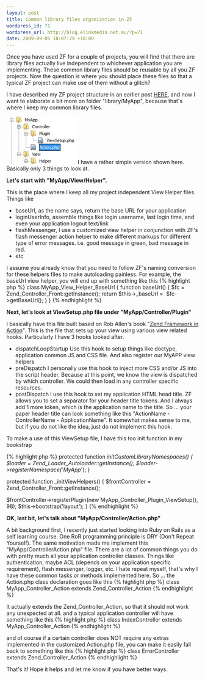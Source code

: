 ```yaml
---
layout: post
title: Common library files organization in ZF
wordpress_id: 71
wordpress_url: http://blog.elinkmedia.net.au/?p=71
date: 2009-09-05 18:07:29 +10:00
---
```

Once you have used ZF for a couple of projects, you will find that there are library files actually live independent to whichever application you are implementing. These common library files should be reusable by all you ZF projects. Now the question is where you should place these files so that a typical ZF project can make use of them without a glitch?

I have described my ZF project structure in an earlier post <a href="http://blog.elinkmedia.net.au/2009/08/27/my-zend-framework-project-setup/" target="_blank">HERE</a>, and now I want to elaborate a bit more on folder "library/MyApp", because that's where I keep my common library files.
<p style="text-align: left;"><img class="size-full wp-image-72 aligncenter" title="ZF_Lib_MyApp" src="/images/posts/ZF_Lib_MyApp.jpg" alt="ZF_Lib_MyApp" width="187" height="126" />I have a rather simple version shown here. Basically only 3 things to look at.</p>
<strong>Let's start with "MyApp/View/Helper". </strong>

This is the place where I keep all my project independent View Helper files. Things like
<ul>
	<li>baseUrl, as the name says, return the base URL for your application</li>
	<li>loginUserInfo, assemble things like login username, last login time, and even your application logout text/link</li>
	<li>flashMessenger, I use a customized view helper in conjunction with ZF's flash messenger action helper to make different markups for different type of error messages. i.e. good message in green, bad message in red.</li>
	<li>etc</li>
</ul>
I assume you already know that you need to follow ZF's naming conversion for these helpers files to make  autoloading painless. For example, the baseUrl view helper, you will end up with something like this
{% highlight php %}
class MyApp_View_Helper_BaseUrl {
  function baseUrl() {
    $fc = Zend_Controller_Front::getInstance();
    return $this-&gt;_baseUrl =  $fc-&gt;getBaseUrl();
  }
}
{% endhighlight %}

<strong>Next, let's look at ViewSetup.php file under "MyApp/Controller/Plugin"</strong>

I basically have this file built based on Rob Allen's book "<a href="http://www.zendframeworkinaction.com/" target="_blank">Zend Framework in Action</a>". This is the file that sets up your view using various view related hooks. Particularly I have 3 hooks looked after.
<ul>
	<li>dispatchLoopStartup
Use this hook to setup things like doctype, application common JS and CSS file. And also register our MyAPP view helpers</li>
	<li>preDispatch
I personally use this hook to inject more CSS and/or JS into the script header. Because at this point, we know the view is dispatched by which controller. We could then load in any controller specific resources.</li>
	<li>postDispatch
I use this hook to set my application HTML head title. ZF allows you to set a separator for your header title tokens. And I always add 1 more token, which is the application name to the title. So ... your paper header title can look something like this "ActionName - ControllerName - ApplicationName". It somewhat makes sense to me, but if you do not like the idea, just do not implement this hook.</li>
</ul>
To make a use of this ViewSetup file, I have this too init function in my bookstrap

{% highlight php %}
protected function _initCustomLibraryNamespaces() {
  $loader = Zend_Loader_Autoloader::getInstance();
  $loader->registerNamespace('MyApp_');
}

protected function _initViewHelpers() {
  $frontController = Zend_Controller_Front::getInstance();

  $frontController-&gt;registerPlugin(new MyApp_Controller_Plugin_ViewSetup(), 98);
  $this-&gt;bootstrap('layout');
}
{% endhighlight %}

<strong>OK, last bit, let's talk about "MyApp/Controller/Action.php"</strong>

A bit background first, I recently just started looking into Ruby on Rails as a self learning course. One RoR programming principle is DRY (Don't Repeat Yourself). The same motivation made me implement this "MyApp/ControllerAction.php" file. There are a lot of common things you do with pretty much all your application controller classes. Things like authentication, maybe ACL (depends on your application specific requirement), flash messenger, logger, etc. I hate repeat myself, that's why I have these common tasks or methods implemented here. So ... the Action.php class declaration goes like this
{% highlight php %}
class MyApp_Controller_Action extends Zend_Controller_Action
{% endhighlight %}

It actually extends the Zend_Controller_Action, so that it should not work any unexpected at all.
and a typical application controller will have something like this
{% highlight php %}
class IndexController extends MyApp_Controller_Action
{% endhighlight %}

and of course if a certain controller does NOT require any extras implemented in the customized Action.php file, you can make it easily fall back to something like this
{% highlight php %}
class ErrorController extends Zend_Controller_Action
{% endhighlight %}

That's it! Hope it helps and let me know if you have better ways.
